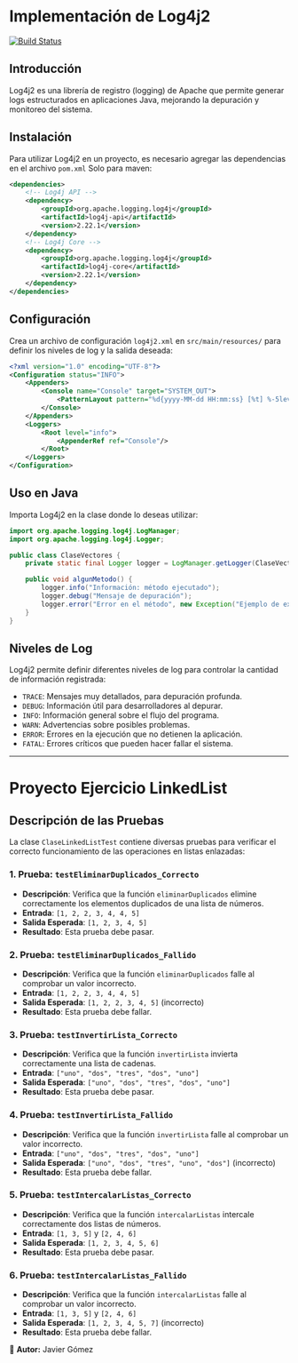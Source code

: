 # Implementación de Log4j2

[![Build Status](https://travis-ci.org/joemccann/dillinger.svg?branch=master)]()

## Introducción
Log4j2 es una librería de registro (logging) de Apache que permite generar logs estructurados en aplicaciones Java, mejorando la depuración y monitoreo del sistema.

## Instalación
Para utilizar Log4j2 en un proyecto, es necesario agregar las dependencias en el archivo `pom.xml` Solo para maven:

```xml
<dependencies>
    <!-- Log4j API -->
    <dependency>
        <groupId>org.apache.logging.log4j</groupId>
        <artifactId>log4j-api</artifactId>
        <version>2.22.1</version>
    </dependency>
    <!-- Log4j Core -->
    <dependency>
        <groupId>org.apache.logging.log4j</groupId>
        <artifactId>log4j-core</artifactId>
        <version>2.22.1</version>
    </dependency>
</dependencies>
```

## Configuración
Crea un archivo de configuración `log4j2.xml` en `src/main/resources/` para definir los niveles de log y la salida deseada:

```xml
<?xml version="1.0" encoding="UTF-8"?>
<Configuration status="INFO">
    <Appenders>
        <Console name="Console" target="SYSTEM_OUT">
            <PatternLayout pattern="%d{yyyy-MM-dd HH:mm:ss} [%t] %-5level %logger{36} - %msg%n"/>
        </Console>
    </Appenders>
    <Loggers>
        <Root level="info">
            <AppenderRef ref="Console"/>
        </Root>
    </Loggers>
</Configuration>
```

## Uso en Java
Importa Log4j2 en la clase donde lo deseas utilizar:

```java
import org.apache.logging.log4j.LogManager;
import org.apache.logging.log4j.Logger;

public class ClaseVectores {
    private static final Logger logger = LogManager.getLogger(ClaseVectores.class);

    public void algunMetodo() {
        logger.info("Información: método ejecutado");
        logger.debug("Mensaje de depuración");
        logger.error("Error en el método", new Exception("Ejemplo de excepción"));
    }
}
```

## Niveles de Log
Log4j2 permite definir diferentes niveles de log para controlar la cantidad de información registrada:

- `TRACE`: Mensajes muy detallados, para depuración profunda.
- `DEBUG`: Información útil para desarrolladores al depurar.
- `INFO`: Información general sobre el flujo del programa.
- `WARN`: Advertencias sobre posibles problemas.
- `ERROR`: Errores en la ejecución que no detienen la aplicación.
- `FATAL`: Errores críticos que pueden hacer fallar el sistema.



---


# Proyecto Ejercicio LinkedList


## Descripción de las Pruebas

La clase `ClaseLinkedListTest` contiene diversas pruebas para verificar el correcto funcionamiento de las operaciones en listas enlazadas:

### 1. Prueba: `testEliminarDuplicados_Correcto`

- **Descripción**: Verifica que la función `eliminarDuplicados` elimine correctamente los elementos duplicados de una lista de números.
- **Entrada**: `[1, 2, 2, 3, 4, 4, 5]`
- **Salida Esperada**: `[1, 2, 3, 4, 5]`
- **Resultado**: Esta prueba debe pasar.

### 2. Prueba: `testEliminarDuplicados_Fallido`

- **Descripción**: Verifica que la función `eliminarDuplicados` falle al comprobar un valor incorrecto.
- **Entrada**: `[1, 2, 2, 3, 4, 4, 5]`
- **Salida Esperada**: `[1, 2, 2, 3, 4, 5]` (incorrecto)
- **Resultado**: Esta prueba debe fallar.

### 3. Prueba: `testInvertirLista_Correcto`

- **Descripción**: Verifica que la función `invertirLista` invierta correctamente una lista de cadenas.
- **Entrada**: `["uno", "dos", "tres", "dos", "uno"]`
- **Salida Esperada**: `["uno", "dos", "tres", "dos", "uno"]`
- **Resultado**: Esta prueba debe pasar.

### 4. Prueba: `testInvertirLista_Fallido`

- **Descripción**: Verifica que la función `invertirLista` falle al comprobar un valor incorrecto.
- **Entrada**: `["uno", "dos", "tres", "dos", "uno"]`
- **Salida Esperada**: `["uno", "dos", "tres", "uno", "dos"]` (incorrecto)
- **Resultado**: Esta prueba debe fallar.

### 5. Prueba: `testIntercalarListas_Correcto`

- **Descripción**: Verifica que la función `intercalarListas` intercale correctamente dos listas de números.
- **Entrada**: `[1, 3, 5]` y `[2, 4, 6]`
- **Salida Esperada**: `[1, 2, 3, 4, 5, 6]`
- **Resultado**: Esta prueba debe pasar.

### 6. Prueba: `testIntercalarListas_Fallido`

- **Descripción**: Verifica que la función `intercalarListas` falle al comprobar un valor incorrecto.
- **Entrada**: `[1, 3, 5]` y `[2, 4, 6]`
- **Salida Esperada**: `[1, 2, 3, 4, 5, 7]` (incorrecto)
- **Resultado**: Esta prueba debe fallar.










📌 **Autor:** Javier Gómez
